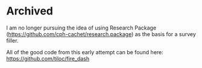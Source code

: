 # Archived
I am no longer pursuing the idea of using Research Package (https://github.com/cph-cachet/research.package) as the basis for a survey filler.

All of the good code from this early attempt can be found here: https://github.com/tiloc/fire_dash
